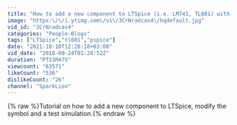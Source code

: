 ```yaml
---
title: "How to add a new component to LTSpice (i.e. LM741, TL081) with sample simulation"
image: "https:\/\/i.ytimg.com\/vi\/3CrNradcas4\/hqdefault.jpg"
vid_id: "3CrNradcas4"
categories: "People-Blogs"
tags: ["LTSpice","tl081","pspice"]
date: "2021-10-10T12:20:18+03:00"
vid_date: "2018-09-24T01:28:52Z"
duration: "PT15M47S"
viewcount: "63571"
likeCount: "536"
dislikeCount: "26"
channel: "SparkLion"
---
```

{% raw %}Tutorial on how to add a new component to LTSpice, modify the symbol and a test simulation.{% endraw %}
